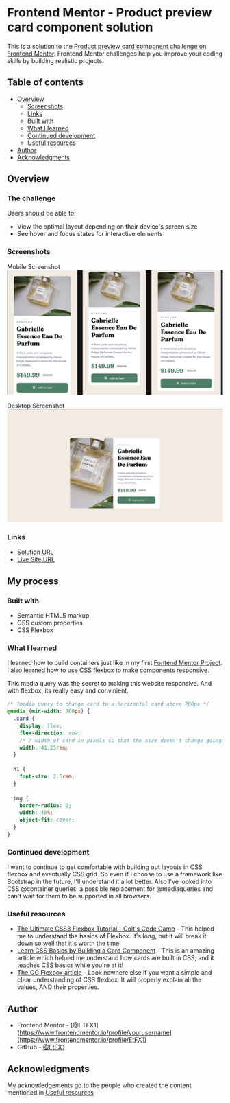 # Frontend Mentor - Product preview card component solution

This is a solution to the [Product preview card component challenge on Frontend Mentor](https://www.frontendmentor.io/challenges/product-preview-card-component-GO7UmttRfa). Frontend Mentor challenges help you improve your coding skills by building realistic projects. 

## Table of contents

- [Overview](#overview)
  - [Screenshots](#screenshots)
  - [Links](#links)
  - [Built with](#built-with)
  - [What I learned](#what-i-learned)
  - [Continued development](#continued-development)
  - [Useful resources](#useful-resources)
- [Author](#author)
- [Acknowledgments](#acknowledgments)

## Overview

### The challenge

Users should be able to:

- View the optimal layout depending on their device's screen size
- See hover and focus states for interactive elements

### Screenshots

Mobile Screenshot
![](./mobile_screenshot.png)

Desktop Screenshot
![](./desktop_screenshot.png)

### Links

- [Solution URL](https://github.com/EtFX1/Frontend-Mentor-Challenge-Product-preview-card-component)
- [Live Site URL](https://etfx1.github.io/Frontend-Mentor-Challenge-Product-preview-card-component/)

## My process

### Built with

- Semantic HTML5 markup
- CSS custom properties
- CSS Flexbox

### What I learned

I learned how to build containers just like in my first [Fontend Mentor Project](https://github.com/EtFX1/Frontend-Mentor-challenge-QR-code-component). I also learned how to use CSS flexbox to make components responsive. 

This media query was the secret to making this website responsive. And with flexbox, its really easy and convinient. 

```css
/* ?media query to change card to a horizontal card above 700px */
@media (min-width: 700px) {
  .card {
    display: flex;
    flex-direction: row;
    /* ? width of card in pixels so that the size doesn't change going upward */
    width: 41.25rem;
  }

  h1 {
    font-size: 2.5rem;
  }

  img {
    border-radius: 0;
    width: 48%;
    object-fit: cover;
  }
}
```


### Continued development

I want to continue to get comfortable with building out layouts in CSS flexbox and eventually CSS grid. So even if I choose to use a framework like Bootstrap in the future, I'll understand it a lot better. Also I've looked into CSS @container queries, a possible replacement for @mediaqueries and can't wait for them to be supported in all browsers.


### Useful resources

- [The Ultimate CSS3 Flexbox Tutorial - Colt's Code Camp](https://www.youtube.com/watch?v=qZv-rNx0jEA) - This helped me to understand the basics of Flexbox. It's long, but it will break it down so well that it's worth the time!
- [Learn CSS Basics by Building a Card Component](https://www.freecodecamp.org/news/learn-css-basics-by-building-a-card-component/) - This is an amazing article which helped me understand how cards are built in CSS, and it teaches CSS basics while you're at it!
- [The OG Flexbox article](https://css-tricks.com/snippets/css/a-guide-to-flexbox/) -  Look nowhere else if you want a simple and clear understanding of CSS flexbox. It will properly explain all the values, AND their properties. 


## Author

- Frontend Mentor - [@ETFX1](https://www.frontendmentor.io/profile/yourusername](https://www.frontendmentor.io/profile/EtFX1)
- GitHub - [@EtFX1](https://github.com/EtFX1)

## Acknowledgments

My acknowledgements go to the people who created the content mentioned in [Useful resources](#useful-resources)

